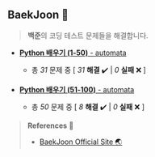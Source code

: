 ## BaekJoon 🎲

> **백준**의 코딩 테스트 문제들을 해결합니다.

+ [**Python 배우기 (1-50)** - automata](https://github.com/DevJaepaL/Algorithms/tree/main/BaekJoon/src/PythonSeries1)
  + 총 *31* 문제 중 [ *31* **해결**  ✔️ | *0* **실패** ❌ ]

+ [**Python 배우기 (51-100)** - automata](https://github.com/DevJaepaL/Algorithms/tree/main/BaekJoon/src/PythonSeries2)
  + 총 *50* 문제 중 [ *8* **해결**  ✔️ | *0* **실패** ❌ ]

    

> **References** 🤝
> + <a href="https://www.acmicpc.net/">BaekJoon Official Site 🌏</a>